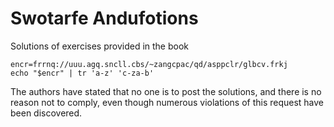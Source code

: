 Swotarfe Andufotions
====================

Solutions of exercises provided in the book

```shell
encr=frrnq://uuu.agq.sncll.cbs/~zangcpac/qd/asppclr/glbcv.frkj
echo "$encr" | tr 'a-z' 'c-za-b'
```

The authors have stated that no one is to post the solutions, and there is no
reason not to comply, even though numerous violations of this request have been
discovered.

